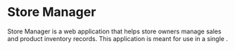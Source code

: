 # Store Manager

Store Manager is a web application that helps store owners manage sales and product inventory records. 
This application is meant for use in a single  .